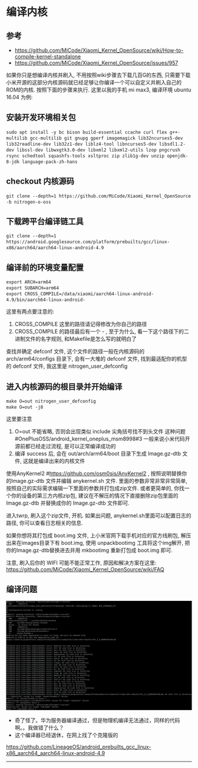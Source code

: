 # 编译内核

## 参考

* <https://github.com/MiCode/Xiaomi_Kernel_OpenSource/wiki/How-to-compile-kernel-standalone>
* <https://github.com/MiCode/Xiaomi_Kernel_OpenSource/issues/957>

如果你只是想编译内核并刷入, 不用按照wiki步骤去下载几百G的东西, 只需要下载小米开源的这部分内核源码就已经足够让你编译一个可以自定义并刷入自己的ROM的内核. 按照下面的步骤来执行. 这里以我的手机 mi max3, 编译环境 ubuntu 16.04 为例:

## 安装开发环境相关包

```
sudo apt install -y bc bison build-essential ccache curl flex g++-multilib gcc-multilib git gnupg gperf imagemagick lib32ncurses5-dev lib32readline-dev lib32z1-dev liblz4-tool libncurses5-dev libsdl1.2-dev libssl-dev libwxgtk3.0-dev libxml2 libxml2-utils lzop pngcrush rsync schedtool squashfs-tools xsltproc zip zlib1g-dev unzip openjdk-8-jdk language-pack-zh-hans
```

## checkout 内核源码
```
git clone --depth=1 https://github.com/MiCode/Xiaomi_Kernel_OpenSource -b nitrogen-o-oss
```

## 下载跨平台编译链工具

```
git clone --depth=1 https://android.googlesource.com/platform/prebuilts/gcc/linux-x86/aarch64/aarch64-linux-android-4.9
```

## 编译前的环境变量配置

```
export ARCH=arm64
export SUBARCH=arm64
export CROSS_COMPILE=/data/xiaomi/aarch64-linux-android-4.9/bin/aarch64-linux-android-
```

这里有两点要注意的:
1. CROSS_COMPILE 这里的路径请记得修改为你自己的路径
2. CROSS_COMPILE 的路径最后有一个 - , 至于为什么, 看一下这个路径下的二进制文件的名字规则, 和Makefile是怎么写的就明白了

查找并确定 defconf 文件, 这个文件的路径一般在内核源码的 arch/arm64/configs 目录下, 会有一大堆的 defconf 文件, 找到最适配你的机型的 defconf 文件, 我这里是 nitrogen_user_defconfig

## 进入内核源码的根目录并开始编译

```
make O=out nitrogen_user_defconfig
make O=out -j8
```

这里要注意

1. O=out 不能省略, 否则会出现类似 include 尖角括号找不到头文件 这种问题 #OnePlusOSS/android_kernel_oneplus_msm8998#3 一般来说小米代码开源前都已经走过流程, 是可以正常编译成功的
2. 编译 success 后, 会在 out/arch/arm64/boot 目录下生成 Image.gz-dtb 文件, 这就是编译出来的内核文件

使用AnyKernel2 #https://github.com/osm0sis/AnyKernel2 , 按照说明替换你的Image.gz-dtb 文件并编辑 anykernel.sh 文件. 里面的参数非常非常非常简单, 按照自己的实际需求编辑一下里面的参数并打包成zip文件. 或者更简单的, 你找一个你的设备的第三方内核zip包, 建议在不解压的情况下直接删除zip包里面的 Image.gz-dtb 并替换成你的 Image.gz-dtb 文件即可.

进入twrp, 刷入这个zip文件, 开机. 如果出问题, anykernel.sh里面可以配置日志的路径, 你可以查看日志相关的信息.

如果你想将其打包成 boot.img 文件, 上小米官网下载手机对应的官方线刷包, 解压出来在images目录下有 boot.img, 使用 unpackbootimg 工具将这个img解开, 把你的Image.gz-dtb替换进去并用 mkbootimg 重新打包成 boot.img 即可.

注意, 刷入后你的 WIFI 可能不能正常工作, 原因和解决方案在这里: https://github.com/MiCode/Xiaomi_Kernel_OpenSource/wiki/FAQ



## 编译问题

![20191216_195412_58](image/20191216_195412_58.png)

* 奇了怪了。华为服务器编译通过，但是物理机编译无法通过，同样的代码啊。。我做错了什么？
* 这个编译器已经退休，在网上找了个克隆版的


<https://github.com/LineageOS/android_prebuilts_gcc_linux-x86_aarch64_aarch64-linux-android-4.9>




---
